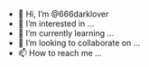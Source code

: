 - 👋 Hi, I’m @666darklover
- 👀 I’m interested in ...
- 🌱 I’m currently learning ...
- 💞️ I’m looking to collaborate on ...
- 📫 How to reach me ...

<!---
666darklover/666darklover is a ✨ special ✨ repository because its `README.md` (this file) appears on your GitHub profile.
You can click the Preview link to take a look at your changes.
--->

